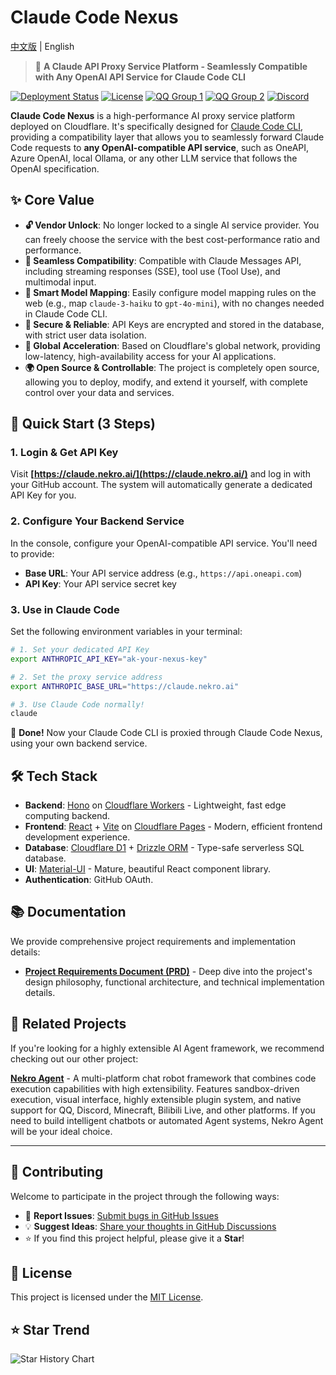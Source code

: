 # Claude Code Nexus

[中文版](README.md) | English

> 🤖 **A Claude API Proxy Service Platform - Seamlessly Compatible with Any OpenAI API Service for Claude Code CLI**

[![Deployment Status](https://img.shields.io/badge/Deployment-Online-brightgreen)](https://claude.nekro.ai/) [![License](https://img.shields.io/badge/license-MIT-blue.svg)](./LICENSE) [![QQ Group 1](<https://img.shields.io/badge/QQ_Group1-636925153(Nearly_Full)-12B7F3?style=flat-square&logo=tencentqq>)](https://qm.qq.com/q/eT30LxDcSA) [![QQ Group 2](<https://img.shields.io/badge/QQ_Group2-679808796(New)-12B7F3?style=flat-square&logo=tencentqq>)](https://qm.qq.com/q/ZQ6QHdkXu0) [![Discord](https://img.shields.io/badge/Discord-Join_Channel-5865F2?style=flat-square&logo=discord)](https://discord.gg/eMsgwFnxUB)

**Claude Code Nexus** is a high-performance AI proxy service platform deployed on Cloudflare. It's specifically designed for [Claude Code CLI](https://github.com/claude-code/cli), providing a compatibility layer that allows you to seamlessly forward Claude Code requests to **any OpenAI-compatible API service**, such as OneAPI, Azure OpenAI, local Ollama, or any other LLM service that follows the OpenAI specification.

## ✨ Core Value

- **🔓 Vendor Unlock**: No longer locked to a single AI service provider. You can freely choose the service with the best cost-performance ratio and performance.
- **🔌 Seamless Compatibility**: Compatible with Claude Messages API, including streaming responses (SSE), tool use (Tool Use), and multimodal input.
- **🎯 Smart Model Mapping**: Easily configure model mapping rules on the web (e.g., map `claude-3-haiku` to `gpt-4o-mini`), with no changes needed in Claude Code CLI.
- **🔐 Secure & Reliable**: API Keys are encrypted and stored in the database, with strict user data isolation.
- **🚀 Global Acceleration**: Based on Cloudflare's global network, providing low-latency, high-availability access for your AI applications.
- **🌍 Open Source & Controllable**: The project is completely open source, allowing you to deploy, modify, and extend it yourself, with complete control over your data and services.

## 🚀 Quick Start (3 Steps)

### 1. Login & Get API Key

Visit **[https://claude.nekro.ai/](https://claude.nekro.ai/)** and log in with your GitHub account. The system will automatically generate a dedicated API Key for you.

### 2. Configure Your Backend Service

In the console, configure your OpenAI-compatible API service. You'll need to provide:

- **Base URL**: Your API service address (e.g., `https://api.oneapi.com`)
- **API Key**: Your API service secret key

### 3. Use in Claude Code

Set the following environment variables in your terminal:

```bash
# 1. Set your dedicated API Key
export ANTHROPIC_API_KEY="ak-your-nexus-key"

# 2. Set the proxy service address
export ANTHROPIC_BASE_URL="https://claude.nekro.ai"

# 3. Use Claude Code normally!
claude
```

🎉 **Done!** Now your Claude Code CLI is proxied through Claude Code Nexus, using your own backend service.

## 🛠️ Tech Stack

- **Backend**: [Hono](https://hono.dev/) on [Cloudflare Workers](https://workers.cloudflare.com/) - Lightweight, fast edge computing backend.
- **Frontend**: [React](https://react.dev/) + [Vite](https://vitejs.dev/) on [Cloudflare Pages](https://pages.cloudflare.com/) - Modern, efficient frontend development experience.
- **Database**: [Cloudflare D1](https://developers.cloudflare.com/d1/) + [Drizzle ORM](https://orm.drizzle.team/) - Type-safe serverless SQL database.
- **UI**: [Material-UI](https://mui.com/) - Mature, beautiful React component library.
- **Authentication**: GitHub OAuth.

## 📚 Documentation

We provide comprehensive project requirements and implementation details:

- [**Project Requirements Document (PRD)**](./REQUIREMENTS.md) - Deep dive into the project's design philosophy, functional architecture, and technical implementation details.

## 🔗 Related Projects

If you're looking for a highly extensible AI Agent framework, we recommend checking out our other project:

**[Nekro Agent](https://github.com/KroMiose/nekro-agent)** - A multi-platform chat robot framework that combines code execution capabilities with high extensibility. Features sandbox-driven execution, visual interface, highly extensible plugin system, and native support for QQ, Discord, Minecraft, Bilibili Live, and other platforms. If you need to build intelligent chatbots or automated Agent systems, Nekro Agent will be your ideal choice.

---

## 🤝 Contributing

Welcome to participate in the project through the following ways:

- 🐛 **Report Issues**: [Submit bugs in GitHub Issues](https://github.com/KroMiose/claude-code-nexus/issues)
- 💡 **Suggest Ideas**: [Share your thoughts in GitHub Discussions](https://github.com/KroMiose/claude-code-nexus/discussions)
- ⭐ If you find this project helpful, please give it a **Star**!

## 📄 License

This project is licensed under the [MIT License](./LICENSE).

## ⭐ Star Trend

![Star History Chart](https://api.star-history.com/svg?repos=KroMiose/claude-code-nexus&type=Date)
